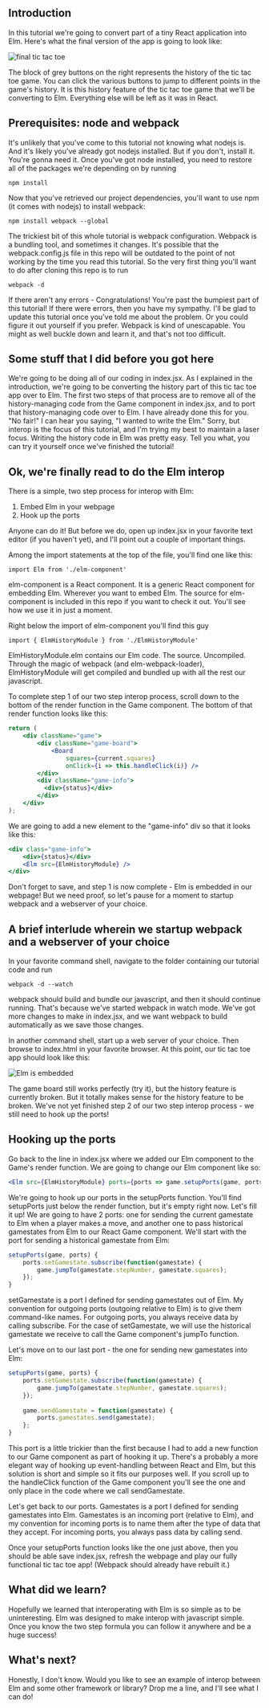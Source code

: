 ## Introduction

In this tutorial we're going to convert part of a tiny React application into Elm. Here's what the final version of the app is going to look like:

![final tic tac toe](readme-content/final-tictactoe.jpg)

The block of grey buttons on the right represents the history of the tic tac toe game. You can click the various buttons to jump to different points in the game's history. It is this history feature of the tic tac toe game that we'll be converting to Elm. Everything else will be left as it was in React.

## Prerequisites: node and webpack

It's unlikely that you've come to this tutorial not knowing what nodejs is. And it's likely you've already got nodejs installed. But if you don't, install it. You're gonna need it. Once you've got node installed, you need to restore all of the packages we're depending on by running

```
npm install
```

Now that you've retrieved our project dependencies, you'll want to use npm (it comes with nodejs) to install webpack:

```
npm install webpack --global
```

The trickiest bit of this whole tutorial is webpack configuration. Webpack is a bundling tool, and sometimes it changes. It's possible that the webpack.config.js file in this repo will be outdated to the point of not working by the time you read this tutorial. So the very first thing you'll want to do after cloning this repo is to run

```
webpack -d
```

If there aren't any errors - Congratulations! You're past the bumpiest part of this tutorial! If there were errors, then you have my sympathy. I'll be glad to update this tutorial once you've told me about the problem. Or you could figure it out yourself if you prefer. Webpack is kind of unescapable. You might as well buckle down and learn it, and that's not too difficult.

## Some stuff that I did before you got here

We're going to be doing all of our coding in index.jsx. As I explained in the introduction, we're going to be converting the history part of this tic tac toe app over to Elm. The first two steps of that process are to remove all of the history-managing code from the Game component in index.jsx, and to port that history-managing code over to Elm. I have already done this for you. "No fair!" I can hear you saying, "I wanted to write the Elm." Sorry, but interop is the focus of this tutorial, and I'm trying my best to maintain a laser focus. Writing the history code in Elm was pretty easy. Tell you what,  you can try it yourself once we've finished the tutorial!

## Ok, we're finally read to do the Elm interop

There is a simple, two step process for interop with Elm:

1. Embed Elm in your webpage
2. Hook up the ports

Anyone can do it! But before we do, open up index.jsx in your favorite text editor (if you haven't yet), and I'll point out a couple of important things.

Among the import statements at the top of the file, you'll find one like this:

```
import Elm from './elm-component'
```

elm-component is a React component. It is a generic React component for embedding Elm. Wherever you want to embed Elm. The source for elm-component is included in this repo if you want to check it out. You'll see how we use it in just a moment.

Right below the import of elm-component you'll find this guy

```
import { ElmHistoryModule } from './ElmHistoryModule'
```

ElmHistoryModule.elm contains our Elm code. The source. Uncompiled. Through the magic of webpack (and elm-webpack-loader), ElmHistoryModule will get compiled and bundled up with all the rest our javascript.

To complete step 1 of our two step interop process, scroll down to the bottom of the render function in the Game component. The bottom of that render function looks like this:

```jsx
return (
    <div className="game">
        <div className="game-board">
            <Board
                squares={current.squares}
                onClick={i => this.handleClick(i)} />
        </div>
        <div className="game-info">
          <div>{status}</div>
        </div>
    </div>
);

```

We are going to add a new element to the "game-info" div so that it looks like this:

```jsx
<div class="game-info">
	<div>{status}</div>
	<Elm src={ElmHistoryModule} />
</div>
```

Don't forget to save, and step 1 is now complete - Elm is embedded in our webpage! But we need proof, so let's pause for a moment to startup webpack and a webserver of your choice.

## A brief interlude wherein we startup webpack and a webserver of your choice

In your favorite command shell, navigate to the folder containing our tutorial code and run

```
webpack -d --watch
```

webpack should build and bundle our javascript, and then it should continue running. That's because we've started webpack in watch mode. We've got more changes to make in index.jsx, and we want webpack to build automatically as we save those changes.

In another command shell, start up a web server of your choice. Then browse to index.html in your favorite browser. At this point, our tic tac toe app should look like this:

![Elm is embedded](readme-content/after-embedding.jpg)

The game board still works perfectly (try it), but the history feature is currently broken. But it totally makes sense for the history feature to be broken. We've not yet finished step 2 of our two step interop process - we still need to hook up the ports!

## Hooking up the ports

Go back to the line in index.jsx where we added our Elm component to the Game's render function. We are going to change our Elm component like so:

```jsx
<Elm src={ElmHistoryModule} ports={ports => game.setupPorts(game, ports)} />
```

We're going to hook up our ports in the setupPorts function. You'll find setupPorts just below the render function, but it's empty right now. Let's fill it up! We are going to have 2 ports: one for sending the current gamestate to Elm when a player makes a move, and another one to pass historical gamestates from Elm to our React Game component. We'll start with the port for sending a historical gamestate from Elm:

```javascript
setupPorts(game, ports) {
    ports.setGamestate.subscribe(function(gamestate) {
        game.jumpTo(gamestate.stepNumber, gamestate.squares);
    });
}
```

setGamestate is a port I defined for sending gamestates out of Elm. My convention for outgoing ports (outgoing relative to Elm) is to give them command-like names. For outgoing ports, you always receive data by calling subscribe. For the case of setGamestate, we will use the historical gamestate we receive to call the Game component's jumpTo function.

Let's move on to our last port - the one for sending new gamestates into Elm:

```javascript
setupPorts(game, ports) {
    ports.setGamestate.subscribe(function(gamestate) {
        game.jumpTo(gamestate.stepNumber, gamestate.squares);
    });
  
    game.sendGamestate = function(gamestate) {
        ports.gamestates.send(gamestate);
    };
}
```

This port is a little trickier than the first because I had to add a new function to our Game component as part of hooking it up. There's a probably a more elegant way of hooking up event-handling between React and Elm, but this solution is short and simple so it fits our purposes well. If you scroll up to the handleClick function of the Game component you'll see the one and only place in the code where we call sendGamestate.

Let's get back to our ports. Gamestates is a port I defined for sending gamestates into Elm. Gamestates is an incoming port (relative to Elm), and my convention for incoming ports is to name them after the type of data that they accept. For incoming ports, you always pass data by calling send.

Once your setupPorts function looks like the one just above, then you should be able save index.jsx, refresh the webpage and play our fully functional tic tac toe app! (Webpack should already have rebuilt it.)

## What did we learn?

Hopefully we learned that interoperating with Elm is so simple as to be uninteresting. Elm was designed to make interop with javascript simple. Once you know the two step formula you can follow it anywhere and be a huge success!

## What's next?

Honestly, I don't know. Would you like to see an example of interop between Elm and some other framework or library? Drop me a line, and I'll see what I can do!